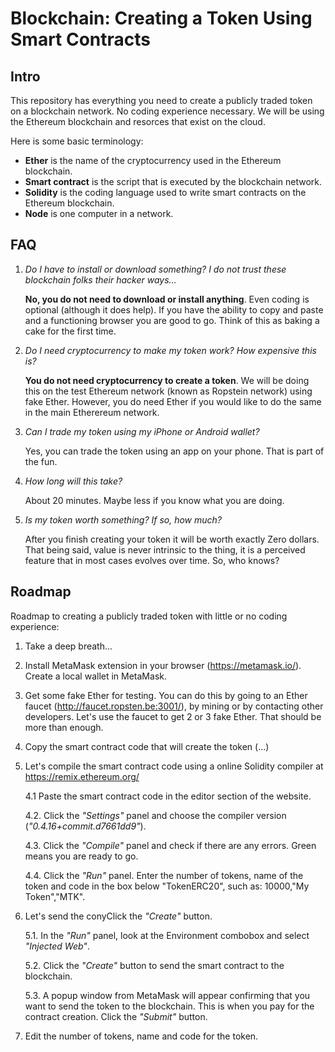 # Blockchain: Creating a Token Using Smart Contracts

## Intro
This repository has everything you need to create a publicly traded token on a blockchain network. No coding experience necessary. We will be using the Ethereum blockchain and resorces that exist on the cloud.

Here is some basic terminology:
  * **Ether** is the name of the cryptocurrency used in the Ethereum blockchain.
  * **Smart contract** is the script that is executed by the blockchain network.
  * **Solidity** is the coding language used to write smart contracts on the Ethereum blockchain.
  * **Node** is one computer in a network.

## FAQ
1. *Do I have to install or download something? I do not trust these blockchain folks their hacker ways...* 

      **No, you do not need to download or install anything**. Even coding is optional (although it does help). If you have the ability to copy and paste and a functioning browser you are good to go. Think of this as baking a cake for the first time.

2. *Do I need cryptocurrency to make my token work? How expensive this is?*

      **You do not need cryptocurrency to create a token**. We will be doing this on the test Ethereum network (known as Ropstein network) using fake Ether. However, you do need Ether if you would like to do the same in the main Etherereum network.  

3. *Can I trade my token using my iPhone or Android wallet?*

      Yes, you can trade the token using an app on your phone. That is part of the fun.

3. *How long will this take?*

      About 20 minutes. Maybe less if you know what you are doing.

4. *Is my token worth something? If so, how much?*
   
      After you finish creating your token it will be worth exactly Zero dollars. That being said, value is never intrinsic to the thing, it is a perceived feature that in most cases evolves over time. So, who knows?   


## Roadmap
Roadmap to creating a publicly traded token with little or no coding experience:
1. Take a deep breath...

2. Install MetaMask extension in your browser (https://metamask.io/). Create a local wallet in MetaMask. 

3. Get some fake Ether for testing. You can do this by going to an Ether faucet (http://faucet.ropsten.be:3001/), by mining or by contacting other developers. Let's use the faucet to get 2 or 3 fake Ether. That should be more than enough.

3. Copy the smart contract code that will create the token (...) 

4. Let's compile the smart contract code using a online Solidity compiler at https://remix.ethereum.org/
  
    4.1 Paste the smart contract code in the editor section of the website.
  
    4.2. Click the *"Settings"* panel and choose the compiler version (*"0.4.16+commit.d7661dd9"*).
  
    4.3. Click the *"Compile"* panel and check if there are any errors. Green means you are ready to go.
  
    4.4. Click the *"Run"* panel. Enter the number of tokens, name of the token and code in the box below "TokenERC20", such as: 10000,"My Token","MTK".  

5. Let's send the conyClick the *"Create"* button.
    
    5.1. In the *"Run"* panel, look at the Environment combobox and select *"Injected Web"*.
    
    5.2. Click the *"Create"* button to send the smart contract to the blockchain. 
    
    5.3. A popup window from MetaMask will appear confirming that you want to send the token to the blockchain. This is when you pay for the contract creation. Click the *"Submit"* button.

3. Edit the number of tokens, name and code for the token.



